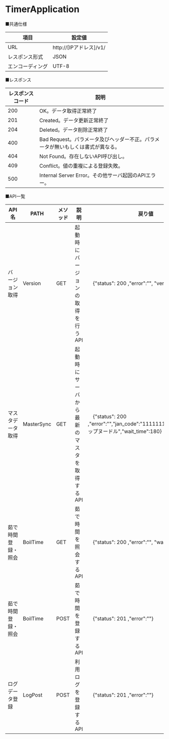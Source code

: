 # TimerApplication

■共通仕様

| 項目 | 設定値 |
| --- | --- | 
| URL | http://[IPアドレス]/v1/ |
| レスポンス形式 | JSON |
| エンコーディング | UTF-8 |

■レスポンス

| レスポンスコード | 説明 |
| --- | --- | 
| 200 | OK。データ取得正常終了 | 
| 201 | Created。データ更新正常終了 | 
| 204 | Deleted。データ削除正常終了 | 
| 400 | Bad Request。パラメータ及びヘッダー不正。パラメータが無いもしくは書式が異なる。 | 
| 404 | Not Found。存在しないAPI呼び出し。 | 
| 409 | Conflict。値の重複による登録失敗。 | 
| 500 | Internal Server Error。その他サーバ起因のAPIエラー。 | 

■API一覧

| API名 | PATH | メソッド | 説明 |　戻り値 |
| --- | --- | --- | --- | --- |
| バージョン取得 | Version | GET | 起動時にバージョンの取得を行うAPI |　{"status": 200 ,"error":"", "ver":"1.0.0"} |
| マスタデータ取得 | MasterSync | GET | 起動時にサーバから最新のマスタを取得するAPI |　{"status": 200 ,"error":"","jan_code":"11111111","name":"カップヌードル","wait_time":180} |
| 茹で時間登録・照会 | BoilTime | GET | 茹で時間を照会するAPI |　{"status": 200 ,"error":"", "wait_time":120} |
| 茹で時間登録・照会 | BoilTime | POST | 茹で時間を登録するAPI |　{"status": 201 ,"error":""} |
| ログデータ登録 | LogPost | POST | 利用ログを登録するAPI |　{"status": 201 ,"error":""} |
